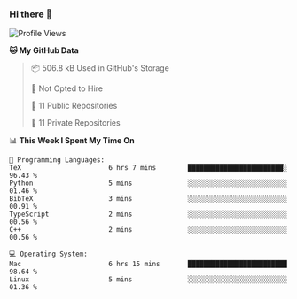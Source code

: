 ### Hi there 👋

<!--
**huayuan4396/huayuan4396** is a ✨ _special_ ✨ repository because its `README.md` (this file) appears on your GitHub profile.

Here are some ideas to get you started:

- 🔭 I’m currently working on ...
- 🌱 I’m currently learning ...
- 👯 I’m looking to collaborate on ...
- 🤔 I’m looking for help with ...
- 💬 Ask me about ...
- 📫 How to reach me: ...
- 😄 Pronouns: ...
- ⚡ Fun fact: ...
-->

<!--START_SECTION:waka-->
![Profile Views](http://img.shields.io/badge/Profile%20Views-0-blue)

**🐱 My GitHub Data** 

> 📦 506.8 kB Used in GitHub's Storage 
 > 
> 🚫 Not Opted to Hire
 > 
> 📜 11 Public Repositories 
 > 
> 🔑 11 Private Repositories 
 > 
📊 **This Week I Spent My Time On** 

```text
💬 Programming Languages: 
TeX                      6 hrs 7 mins        ████████████████████████░   96.43 % 
Python                   5 mins              ░░░░░░░░░░░░░░░░░░░░░░░░░   01.46 % 
BibTeX                   3 mins              ░░░░░░░░░░░░░░░░░░░░░░░░░   00.91 % 
TypeScript               2 mins              ░░░░░░░░░░░░░░░░░░░░░░░░░   00.56 % 
C++                      2 mins              ░░░░░░░░░░░░░░░░░░░░░░░░░   00.56 % 

💻 Operating System: 
Mac                      6 hrs 15 mins       █████████████████████████   98.64 % 
Linux                    5 mins              ░░░░░░░░░░░░░░░░░░░░░░░░░   01.36 % 
```


<!--END_SECTION:waka-->
